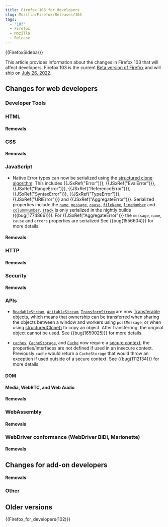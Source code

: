```yaml
---
title: Firefox 103 for developers
slug: Mozilla/Firefox/Releases/103
tags:
  - '103'
  - Firefox
  - Mozilla
  - Release
---
```

{{FirefoxSidebar}}

This article provides information about the changes in Firefox 103 that will affect developers. Firefox 103 is the current [Beta version of Firefox](https://www.mozilla.org/en-US/firefox/channel/desktop/#beta) and will ship on [July 26, 2022](https://wiki.mozilla.org/RapidRelease/Calendar#Future_branch_dates).

## Changes for web developers

### Developer Tools

### HTML

#### Removals

### CSS

#### Removals

### JavaScript

- Native Error types can now be serialized using the [structured clone algorithm](/en-US/docs/Web/API/Web_Workers_API/Structured_clone_algorithm).
  This includes {{JSxRef("Error")}}, {{JSxRef("EvalError")}}, {{JSxRef("RangeError")}}, {{JSxRef("ReferenceError")}}, {{JSxRef("SyntaxError")}}, {{JSxRef("TypeError")}}, {{JSxRef("URIError")}} and {{JSxRef("AggregateError")}}.
  Serialized properties include the [`name`](/en-US/docs/Web/JavaScript/Reference/Global_Objects/Error/name), [`message`](/en-US/docs/Web/JavaScript/Reference/Global_Objects/Error/message), [`cause`](/en-US/docs/Web/JavaScript/Reference/Global_Objects/Error/cause), [`fileName`](/en-US/docs/Web/JavaScript/Reference/Global_Objects/Error/fileName), [`lineNumber`](/en-US/docs/Web/JavaScript/Reference/Global_Objects/Error/lineNumber) and [`columnNumber`](/en-US/docs/Web/JavaScript/Reference/Global_Objects/Error/columnNumber).
  [`stack`](/en-US/docs/Web/JavaScript/Reference/Global_Objects/Error/Stack) is only serialized in the nightly builds ({{bug(1774866)}}).
  For {{JSxRef("AggregateError")}} the `message`, `name`, `cause` and `errors` properties are serialized
  See {{bug(1556604)}} for more details.

#### Removals

### HTTP

#### Removals

### Security

#### Removals

### APIs

- [`ReadableStream`](/en-US/docs/Web/API/ReadableStream), [`WritableStream`](/en-US/docs/Web/API/WritableStream), [`TransformStream`](/en-US/docs/Web/API/TransformStream) are now [Transferable objects](/en-US/docs/Glossary/Transferable_objects), which means that ownership can be transferred when sharing the objects between a window and workers using `postMessage`, or when using [structuredClone()](/en-US/docs/Web/API/structuredClone) to copy an object.
  After transferring, the original object cannot be used.
  See {{bug(1659025)}} for more details.

- [`caches`](/en-US/docs/Web/API/caches), [`CacheStorage`](/en-US/docs/Web/API/CacheStorage), and [`Cache`](/en-US/docs/Web/API/Cache) now require a [secure context](/en-US/docs/Web/Security/Secure_Contexts); the properties/interfaces are not defined if used in an insecure context.
  Previously `cache` would return a `CacheStorage` that would throw an exception if used outside of a secure context.
  See {{bug(1112134)}} for more details.

#### DOM

#### Media, WebRTC, and Web Audio

#### Removals

### WebAssembly

#### Removals

### WebDriver conformance (WebDriver BiDi, Marionette)

#### Removals

## Changes for add-on developers

#### Removals

### Other

## Older versions

{{Firefox_for_developers(102)}}
